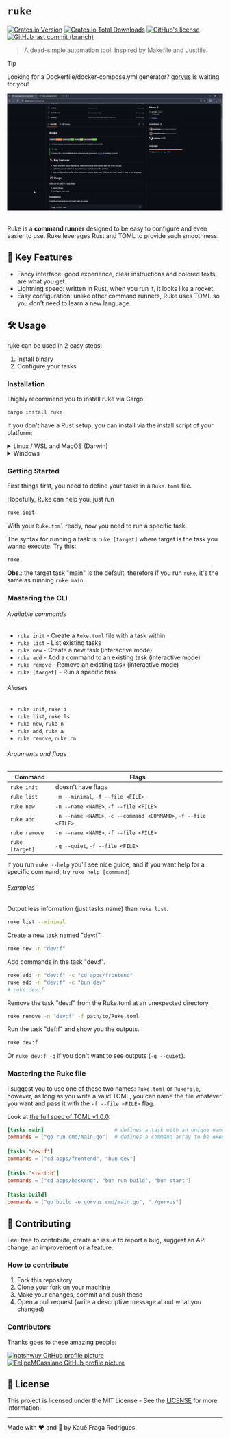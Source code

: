 # `ruke`

[![Crates.io Version](https://img.shields.io/crates/v/ruke)](https://crates.io/crates/ruke)
[![Crates.io Total Downloads](https://img.shields.io/crates/d/ruke)](https://crates.io/crates/ruke)
[![GitHub's license](https://img.shields.io/github/license/kauefraga/ruke)](https://github.com/kauefraga/ruke/blob/main/LICENSE)
[![GitHub last commit (branch)](https://img.shields.io/github/last-commit/kauefraga/ruke/main)](https://github.com/kauefraga/ruke)

> A dead-simple automation tool. Inspired by Makefile and Justfile.

> [!TIP]
> Looking for a Dockerfile/docker-compose.yml generator? [gorvus](https://github.com/FelipeMCassiano/gorvus) is waiting for you!

<div align='center'>
    <img src='.github/demo.gif' alt='a demonstration of ruke operations' />
</div>

<br />

Ruke is a **command runner** designed to be easy to configure and even easier to use. Ruke leverages Rust and TOML to provide such smoothness.

## 🔑 Key Features

- Fancy interface: good experience, clear instructions and colored texts are what you get.
- Lightning speed: written in Rust, when you run it, it looks like a rocket.
- Easy configuration: unlike other command runners, Ruke uses TOML so you don't need to learn a new language.

## 🛠 Usage

ruke can be used in 2 easy steps:

1. Install binary
2. Configure your tasks

### Installation

I highly recommend you to install ruke via Cargo.

```sh
cargo install ruke
```

If you don't have a Rust setup, you can install via the install script of your platform:

<details>
<summary>Linux / WSL and MacOS (Darwin)</summary>

> ```sh
> curl -sSfL https://raw.githubusercontent.com/kauefraga/ruke/main/install.sh | sh
> ```

</details>

<details>
<summary>Windows</summary>

> ```sh
> Invoke-WebRequest https://raw.githubusercontent.com/kauefraga/ruke/main/install.ps1 | iex
> ```

</details>

### Getting Started

First things first, you need to define your tasks in a `Ruke.toml` file.

Hopefully, Ruke can help you, just run

```sh
ruke init
```

With your `Ruke.toml` ready, now you need to run a specific task.

The syntax for running a task is `ruke [target]` where target is the task you wanna execute. Try this:

```sh
ruke
```

**Obs**.: the target task "main" is the default, therefore if you run `ruke`, it's the same as running `ruke main`.

### Mastering the CLI

###### Available commands

- `ruke init` - Create a `Ruke.toml` file with a task within
- `ruke list` - List existing tasks
- `ruke new` - Create a new task (interactive mode)
- `ruke add` - Add a command to an existing task (interactive mode)
- `ruke remove` - Remove an existing task (interactive mode)
- `ruke [target]` - Run a specific task

###### Aliases

- `ruke init`, `ruke i`
- `ruke list`, `ruke ls`
- `ruke new`, `ruke n`
- `ruke add`, `ruke a`
- `ruke remove`, `ruke rm`

###### Arguments and flags

| Command         | Flags                                                            |
|-----------------|------------------------------------------------------------------|
| `ruke init`     | doesn't have flags                                               |
| `ruke list`     | `-m --minimal`, `-f --file <FILE>`                               |
| `ruke new`      | `-n --name <NAME>`, `-f --file <FILE>`                           |
| `ruke add`      | `-n --name <NAME>`, `-c --command <COMMAND>`, `-f --file <FILE>` |
| `ruke remove`   | `-n --name <NAME>`, `-f --file <FILE>`                           |
| `ruke [target]` | `-q --quiet`, `-f --file <FILE>`                                 |

If you run `ruke --help` you'll see nice guide, and if you want help for a specific command, try `ruke help [command]`.

###### Examples

Output less information (just tasks name) than `ruke list`.

```sh
ruke list --minimal
```

Create a new task named "dev:f".

```sh
ruke new -n "dev:f"
```

Add commands in the task "dev:f".

```sh
ruke add -n "dev:f" -c "cd apps/frontend"
ruke add -n "dev:f" -c "bun dev"
# ruke dev:f
```

Remove the task "dev:f" from the Ruke.toml at an unexpected directory.

```sh
ruke remove -n "dev:f" -f path/to/Ruke.toml
```

Run the task "def:f" and show you the outputs.

```sh
ruke dev:f
```

Or `ruke dev:f -q` if you don't want to see outputs (`-q --quiet`).

### Mastering the Ruke file

I suggest you to use one of these two names: `Ruke.toml` or `Rukefile`, however, as long as you write a valid TOML, you can name the file whatever you want and pass it with the `-f --file <FILE>` flag.

Look at [the full spec of TOML v1.0.0](https://toml.io/en/v1.0.0).

```toml
[tasks.main]                       # defines a task with an unique name
commands = ["go run cmd/main.go"]  # defines a command array to be executed sequentially

[tasks."dev:f"]
commands = ["cd apps/frontend", "bun dev"]

[tasks."start:b"]
commands = ["cd apps/backend", "bun run build", "bun start"]

[tasks.build]
commands = ["go build -o gorvus cmd/main.go", "./gorvus"]
```

## 💖 Contributing

Feel free to contribute, create an issue to report a bug, suggest an API change, an improvement or a feature.

### How to contribute

1. Fork this repository
2. Clone your fork on your machine
3. Make your changes, commit and push these
4. Open a pull request (write a descriptive message about what you changed)

### Contributors

Thanks goes to these amazing people:

[![notshwuy GitHub profile picture](https://github.com/notshwuy.png?size=50)](https://github.com/notshwuy)
[![FelipeMCassiano GitHub profile picture](https://github.com/FelipeMCassiano.png?size=50)](https://github.com/FelipeMCassiano)

## 📝 License

This project is licensed under the MIT License - See the [LICENSE](https://github.com/kauefraga/ruke/blob/main/LICENSE) for more information.

---

Made with ❤ and 🦀 by Kauê Fraga Rodrigues.

